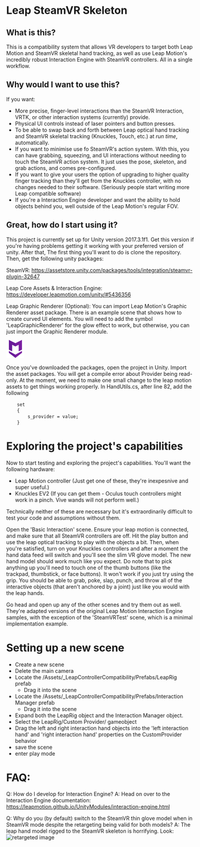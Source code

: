 # Leap SteamVR Skeleton
	  
## What is this?
This is a compatibility system that allows VR developers to target both Leap Motion and SteamVR skeletal hand tracking, as well as use Leap Motion's incredibly robust Interaction Engine with SteamVR controllers. All in a single workflow.

## Why would I want to use this?
If you want:
- More precise, finger-level interactions than the SteamVR Interaction, VRTK, or other interaction systems (currently) provide.
- Physical UI controls instead of laser pointers and button presses.
- To be able to swap back and forth between Leap optical hand tracking and SteamVR skeletal tracking (Knuckles, Touch, etc.) at *run time*, automatically.
- If you want to minimise use fo SteamVR's action system. With this, you can have grabbing, squeezing, and UI interactions without needing to touch the SteamVR action system. It just uses the pose, skeleton, and grab actions, and comes pre-configured.
- If you want to give your users the option of upgrading to higher quality finger tracking than they'll get from the Knuckles controller, with no changes needed to their software. (Seriously people start writing more Leap compatible software)
- If you're a Interaction Engine developer and want the ability to hold objects behind you, well outside of the Leap Motion's regular FOV.

## Great, how do I start using it?
This project is currently set up for Unity version 2017.3.1f1. Get this version if you're having problems getting it working with your preferred version of unity. After that, The first thing you'll want to do is clone the repository. Then, get the following unity packages:

SteamVR:
https://assetstore.unity.com/packages/tools/integration/steamvr-plugin-32647

Leap Core Assets & Interaction Engine:
https://developer.leapmotion.com/unity/#5436356

Leap Graphic Renderer (Optional):
You can import Leap Motion's Graphic Renderer asset package. There is an example scene that shows how to create curved UI elements. You will need to add the symbol 'LeapGraphicRenderer' for the glow effect to work, but otherwise, you can just import the Graphic Renderer module.

![define symbol location](https://github.com/adam-p/markdown-here/raw/master/src/common/images/icon48.png "Define symbols")

Once you've downloaded the packages, open the project in Unity. Import the asset packages. You will get a compile error about Provider being read-only. At the moment, we need to make one small change to the leap motion assets to get things working properly. In HandUtils.cs, after line 82, add the following
```
	set
	{
		s_provider = value;
	}
```

# Exploring the project's capabilities	  
Now to start testing and exploring the project's capabilities. You'll want the following hardware:
- Leap Motion controller (Just get one of these, they're inexpesnive and super useful.)
- Knuckles EV2 (If you can get them - Oculus touch controllers might work in a pinch. Vive wands will not perform well.)

Technically neither of these are necessary but it's extraordinarily difficult to test your code and assumptions without them.

Open the 'Basic Interaction' scene. Ensure your leap motion is connected, and make sure that all SteamVR controllers are off. Hit the play button and use the leap optical tracking to play with the objects a bit. Then, when you're satisfied, turn on your Knuckles controllers and after a moment the hand data feed will switch and you'll see the slim VR glove model. The new hand model should work much like you expect. Do note that to pick anything up you'll need to touch one of the thumb buttons (like the trackpad, thumbstick, or face buttons). It won't work if you just try using the grip. You should be able to grab, poke, slap, punch, and throw all of the interactive objects (that aren't anchored by a joint) just like you would with the leap hands.

Go head and open up any of the other scenes and try them out as well. They're adapted versions of the original Leap Motion Interaction Engine samples, with the exception of the 'SteamVRTest' scene, which is a minimal implementation example.

# Setting up a new scene
- Create a new scene
- Delete the main camera
- Locate the /Assets/_LeapControllerCompatibility/Prefabs/LeapRig prefab
	- Drag it into the scene
- Locate the /Assets/_LeapControllerCompatibility/Prefabs/Interaction Manager prefab
	- Drag it into the scene
- Expand both the LeapRig object and the Interaction Manager object.
- Select the LeapRig/Custom Provider/ gameobject
- Drag the left and right interaction hand objects into the 'left interaction hand' and 'right interaction hand' properties on the CustomProvider behavior
- save the scene
- enter play mode

# FAQ:
Q: How do I develop for Interaction Engine?
A: Head on over to the Interaction Engine documentation: https://leapmotion.github.io/UnityModules/interaction-engine.html

Q: Why do you (by default) switch to the SteamVR thin glove model when in SteamVR mode despite the retargeting being valid for both models?
A: The leap hand model rigged to the SteamVR skeleton is horrifying. Look:
![retargeted image](https://github.com/jcorvinus/LeapSteamVRSkeleton/blob/master/Docs/SpookyRetargeting.png "Retargeting strangeness")

